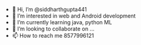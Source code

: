 - 👋 Hi, I’m @siddharthgupta441
- 👀 I’m interested in web and Android development 
- 🌱 I’m currently learning java, python ML
- 💞️ I’m looking to collaborate on ...
- 📫 How to reach me 8577996121

<!---
siddharthgupta441/siddharthgupta441 is a ✨ special ✨ repository because its `README.md` (this file) appears on your GitHub profile.
You can click the Preview link to take a look at your changes.
--->
